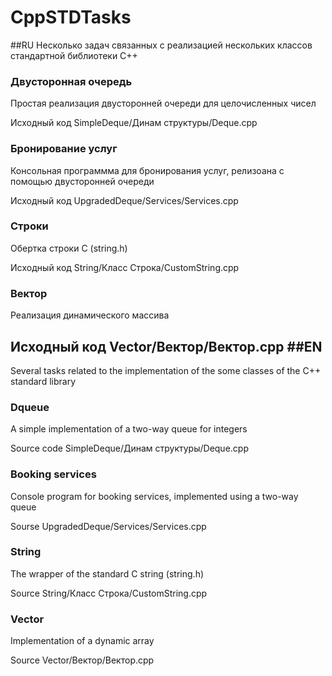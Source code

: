 # CppSTDTasks
##RU
Несколько задач связанных с реализацией нескольких классов стандартной библиотеки C++
### Двусторонная очередь
Простая реализация двусторонней очереди для целочисленных чисел

Исходный код SimpleDeque/Динам структуры/Deque.cpp
### Бронирование услуг 
Консольная программма для бронирования услуг, релизоана с помощью  двусторонней очереди

Исходный код UpgradedDeque/Services/Services.cpp
### Строки
Обертка строки C (string.h)

Иcходный код String/Класс Строка/CustomString.cpp
### Вектор
Реализация динамического массива

Исходный код Vector/Вектор/Вектор.cpp
##EN
---
Several tasks related to the implementation of the some classes of the C++ standard library
### Dqueue
A simple implementation of a two-way queue for integers

Source code SimpleDeque/Динам структуры/Deque.cpp
### Booking services
Console program for booking services, implemented using a two-way queue

Sourse UpgradedDeque/Services/Services.cpp
### String
The wrapper of the standard C string (string.h)

Source String/Класс Строка/CustomString.cpp
### Vector
Implementation of a dynamic array

Source Vector/Вектор/Вектор.cpp
